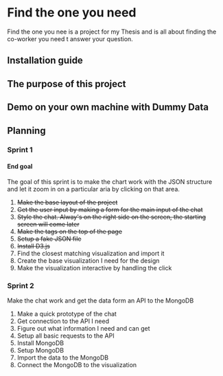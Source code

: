 # Find the one you need
Find the one you nee is a project for my Thesis and is all about finding the co-worker you need t answer your question.

## Installation guide

## The purpose of this project

## Demo on your own machine with Dummy Data


## Planning
### Sprint 1
#### End goal
The goal of this sprint is to make the chart work with the JSON structure and let it zoom in on a particular aria by clicking on that area.

1. ~~Make the base layout of the project~~
2. ~~Get the user input by making a form for the main input of the chat~~
3. ~~Style the chat. Alway's on the right side on the screen, the starting screen will come later~~
4. ~~Make the tags on the top of the page~~
5. ~~Setup a fake JSON file~~
6. ~~Install D3.js~~
7. Find the closest matching visualization and import it
8. Create the base visualization I need for the design
9. Make the visualization interactive by handling the click

### Sprint 2
Make the chat work and get the data form an API to the MongoDB

1. Make a quick prototype of the chat
2. Get connection to the API I need
3. Figure out what information I need and can get
4. Setup all basic requests to the API
5. Install MongoDB
6. Setup MongoDB
7. Import the data to the MongoDB
8. Connect the MongoDB to the visualization
